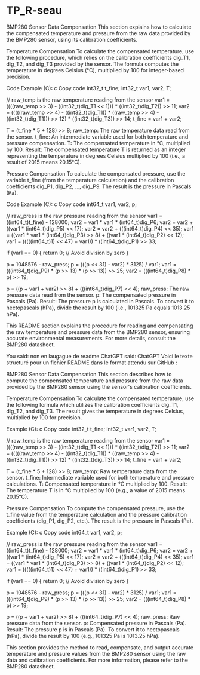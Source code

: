 # TP_R-seau

BMP280 Sensor Data Compensation
This section explains how to calculate the compensated temperature and pressure from the raw data provided by the BMP280 sensor, using its calibration coefficients.

Temperature Compensation
To calculate the compensated temperature, use the following procedure, which relies on the calibration coefficients dig_T1, dig_T2, and dig_T3 provided by the sensor. The formula computes the temperature in degrees Celsius (°C), multiplied by 100 for integer-based precision.

Code Example (C):
c
Copy code
int32_t t_fine;
int32_t var1, var2, T;

// raw_temp is the raw temperature reading from the sensor
var1 = ((((raw_temp >> 3) - ((int32_t)dig_T1 << 1))) * ((int32_t)dig_T2)) >> 11;
var2 = (((((raw_temp >> 4) - ((int32_t)dig_T1)) * ((raw_temp >> 4) - ((int32_t)dig_T1))) >> 12) * ((int32_t)dig_T3)) >> 14;
t_fine = var1 + var2;

T = (t_fine * 5 + 128) >> 8;
raw_temp: The raw temperature data read from the sensor.
t_fine: An intermediate variable used for both temperature and pressure compensation.
T: The compensated temperature in °C, multiplied by 100.
Result:
The compensated temperature T is returned as an integer representing the temperature in degrees Celsius multiplied by 100 (i.e., a result of 2015 means 20.15°C).

Pressure Compensation
To calculate the compensated pressure, use the variable t_fine (from the temperature calculation) and the calibration coefficients dig_P1, dig_P2, ..., dig_P9. The result is the pressure in Pascals (Pa).

Code Example (C):
c
Copy code
int64_t var1, var2, p;

// raw_press is the raw pressure reading from the sensor
var1 = ((int64_t)t_fine) - 128000;
var2 = var1 * var1 * (int64_t)dig_P6;
var2 = var2 + ((var1 * (int64_t)dig_P5) << 17);
var2 = var2 + (((int64_t)dig_P4) << 35);
var1 = ((var1 * var1 * (int64_t)dig_P3) >> 8) + ((var1 * (int64_t)dig_P2) << 12);
var1 = (((((int64_t)1) << 47) + var1)) * ((int64_t)dig_P1) >> 33;

if (var1 == 0) {
    return 0;  // Avoid division by zero
}

p = 1048576 - raw_press;
p = (((p << 31) - var2) * 3125) / var1;
var1 = (((int64_t)dig_P9) * (p >> 13) * (p >> 13)) >> 25;
var2 = (((int64_t)dig_P8) * p) >> 19;

p = ((p + var1 + var2) >> 8) + (((int64_t)dig_P7) << 4);
raw_press: The raw pressure data read from the sensor.
p: The compensated pressure in Pascals (Pa).
Result:
The pressure p is calculated in Pascals. To convert it to hectopascals (hPa), divide the result by 100 (i.e., 101325 Pa equals 1013.25 hPa).

This README section explains the procedure for reading and compensating the raw temperature and pressure data from the BMP280 sensor, ensuring accurate environmental measurements. For more details, consult the BMP280 datasheet.







You said:
non en laugague de readme 
ChatGPT said:
ChatGPT
Voici le texte structuré pour un fichier README dans le format attendu sur GitHub :

BMP280 Sensor Data Compensation
This section describes how to compute the compensated temperature and pressure from the raw data provided by the BMP280 sensor using the sensor's calibration coefficients.

Temperature Compensation
To calculate the compensated temperature, use the following formula which utilizes the calibration coefficients dig_T1, dig_T2, and dig_T3. The result gives the temperature in degrees Celsius, multiplied by 100 for precision.

Example (C):
c
Copy code
int32_t t_fine;
int32_t var1, var2, T;

// raw_temp is the raw temperature reading from the sensor
var1 = ((((raw_temp >> 3) - ((int32_t)dig_T1 << 1))) * ((int32_t)dig_T2)) >> 11;
var2 = (((((raw_temp >> 4) - ((int32_t)dig_T1)) * ((raw_temp >> 4) - ((int32_t)dig_T1))) >> 12) * ((int32_t)dig_T3)) >> 14;
t_fine = var1 + var2;

T = (t_fine * 5 + 128) >> 8;
raw_temp: Raw temperature data from the sensor.
t_fine: Intermediate variable used for both temperature and pressure calculations.
T: Compensated temperature in °C multiplied by 100.
Result:
The temperature T is in °C multiplied by 100 (e.g., a value of 2015 means 20.15°C).

Pressure Compensation
To compute the compensated pressure, use the t_fine value from the temperature calculation and the pressure calibration coefficients (dig_P1, dig_P2, etc.). The result is the pressure in Pascals (Pa).

Example (C):
c
Copy code
int64_t var1, var2, p;

// raw_press is the raw pressure reading from the sensor
var1 = ((int64_t)t_fine) - 128000;
var2 = var1 * var1 * (int64_t)dig_P6;
var2 = var2 + ((var1 * (int64_t)dig_P5) << 17);
var2 = var2 + (((int64_t)dig_P4) << 35);
var1 = ((var1 * var1 * (int64_t)dig_P3) >> 8) + ((var1 * (int64_t)dig_P2) << 12);
var1 = (((((int64_t)1) << 47) + var1)) * ((int64_t)dig_P1) >> 33;

if (var1 == 0) {
    return 0;  // Avoid division by zero
}

p = 1048576 - raw_press;
p = (((p << 31) - var2) * 3125) / var1;
var1 = (((int64_t)dig_P9) * (p >> 13) * (p >> 13)) >> 25;
var2 = (((int64_t)dig_P8) * p) >> 19;

p = ((p + var1 + var2) >> 8) + (((int64_t)dig_P7) << 4);
raw_press: Raw pressure data from the sensor.
p: Compensated pressure in Pascals (Pa).
Result:
The pressure p is in Pascals (Pa). To convert it to hectopascals (hPa), divide the result by 100 (e.g., 101325 Pa is 1013.25 hPa).

This section provides the method to read, compensate, and output accurate temperature and pressure values from the BMP280 sensor using the raw data and calibration coefficients. For more information, please refer to the BMP280 datasheet.







